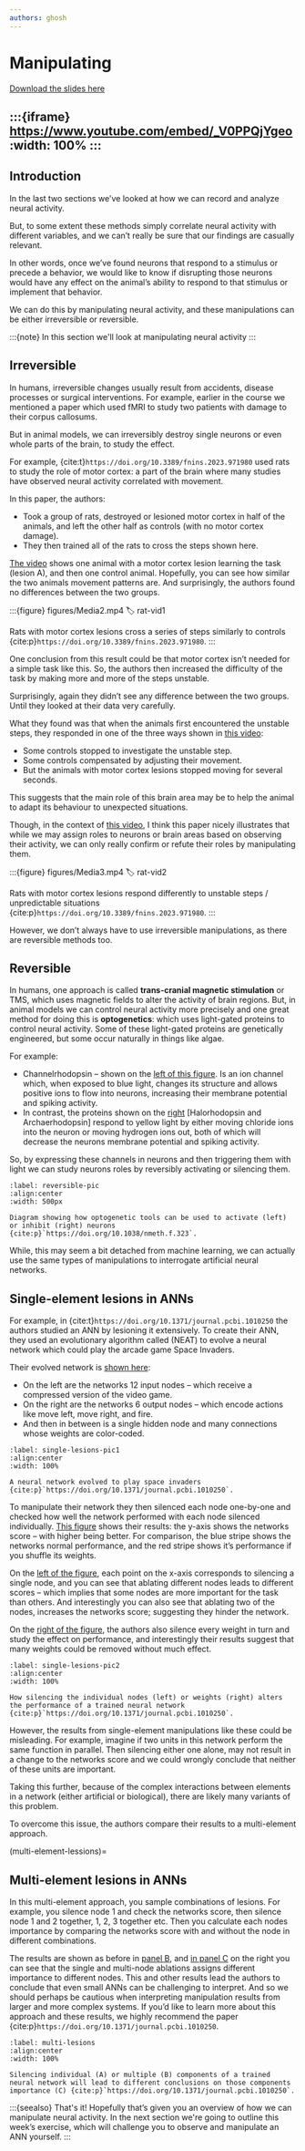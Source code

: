 ```yaml
---
authors: ghosh
---
```


# Manipulating

[Download the slides here](slides/W6-V2-manipulating.pptx)

:::{iframe} https://www.youtube.com/embed/_V0PPQjYgeo
:width: 100%
:::
---

## Introduction

In the last two sections we've looked at how we can record and analyze neural activity.

But, to some extent these methods simply correlate neural activity with different variables, and we can’t really be sure that our findings are casually relevant.

In other words, once we’ve found neurons that respond to a stimulus or precede a behavior, we would like to know if disrupting those neurons would have any effect on the animal’s ability to respond to that stimulus or implement that behavior.

We can do this by manipulating neural activity, and these manipulations can be either irreversible or reversible.

:::{note}
In this section we'll look at manipulating neural activity
:::

## Irreversible

In humans, irreversible changes usually result from accidents, disease processes or surgical interventions. For example, earlier in the course we mentioned a paper which used fMRI to study two patients with damage to their corpus callosums.

But in animal models, we can irreversibly destroy single neurons or even whole parts of the brain, to study the effect.

For example, {cite:t}`https://doi.org/10.3389/fnins.2023.971980` used rats to study the role of motor cortex: a part of the brain where many studies have observed neural activity correlated with movement.

In this paper, the authors:

* Took a group of rats, destroyed or lesioned motor cortex in half of the animals, and left the other half as controls (with no motor cortex damage).
* They then trained all of the rats to cross the steps shown here.

[The video](#rat-vid1) shows one animal with a motor cortex lesion learning the task (lesion A), and then one control animal. Hopefully, you can see how similar the two animals movement patterns are. And surprisingly, the authors found no differences between the two groups.

:::{figure} figures/Media2.mp4
:label: rat-vid1

Rats with motor cortex lesions cross a series of steps similarly to controls {cite:p}`https://doi.org/10.3389/fnins.2023.971980`. 
:::

One conclusion from this result could be that motor cortex isn’t needed for a simple task like this. So, the authors then increased the difficulty of the task by making more and more of the steps unstable.

Surprisingly, again they didn’t see any difference between the two groups. Until they looked at their data very carefully.

What they found was that when the animals first encountered the unstable steps, they responded in one of the three ways shown in [this video](#rat-vid2):

* Some controls stopped to investigate the unstable step.
* Some controls compensated by adjusting their movement.
* But the animals with motor cortex lesions stopped moving for several seconds.

This suggests that the main role of this brain area may be to help the animal to adapt its behaviour to unexpected situations.

Though, in the context of [this video](#rat-vid2), I think this paper nicely illustrates that while we may assign roles to neurons or brain areas based on observing their activity, we can only really confirm or refute their roles by manipulating them.

:::{figure} figures/Media3.mp4
:label: rat-vid2

Rats with motor cortex lesions respond differently to unstable steps / unpredictable situations {cite:p}`https://doi.org/10.3389/fnins.2023.971980`.
:::

However, we don’t always have to use irreversible manipulations, as there are reversible methods too.

## Reversible

In humans, one approach is called **trans-cranial magnetic stimulation** or TMS, which uses magnetic fields to alter the activity of brain regions.
But, in animal models we can control neural activity more precisely and one great method for doing this is **optogenetics**: which uses light-gated proteins to control neural activity.
Some of these light-gated proteins are genetically engineered, but some occur naturally in things like algae.

For example:

* Channelrhodopsin – shown on the [left of this figure](#reversible-pic). Is an ion channel which, when exposed to blue light, changes its structure and allows positive ions to flow into neurons, increasing their membrane potential and spiking activity. 
* In contrast, the proteins shown on the [right](#reversible-pic) [Halorhodopsin and Archaerhodopsin] respond to yellow light by either moving chloride ions into the neuron or moving hydrogen ions out, both of which will decrease the neurons membrane potential and spiking activity. 

So, by expressing these channels in neurons and then triggering them with light we can study neurons roles by reversibly activating or silencing them. 

```{figure} figures/manipulatingPicture1.jpg
:label: reversible-pic
:align:center
:width: 500px

Diagram showing how optogenetic tools can be used to activate (left) or inhibit (right) neurons {cite:p}`https://doi.org/10.1038/nmeth.f.323`.
```

While, this may seem a bit detached from machine learning, we can actually use the same types of manipulations to interrogate artificial neural networks.  

## Single-element lesions in ANNs

For example, in {cite:t}`https://doi.org/10.1371/journal.pcbi.1010250` the authors studied an ANN by lesioning it extensively. To create their ANN, they used an evolutionary algorithm called (NEAT) to evolve a neural network which could play the arcade game Space Invaders.

Their evolved network is [shown here](#single-lesions-pic1):

* On the left are the networks 12 input nodes – which receive a compressed version of the video game. 
* On the right are the networks 6 output nodes – which encode actions like move left, move right, and fire.
* And then in between is a single hidden node and many connections whose weights are color-coded. 

```{figure} figures/manipulatingPicture2.png
:label: single-lesions-pic1
:align:center
:width: 100%

A neural network evolved to play space invaders {cite:p}`https://doi.org/10.1371/journal.pcbi.1010250`.
```

To manipulate their network they then silenced each node one-by-one and checked how well the network performed with each node silenced individually.
[This figure](#single-lesions-pic2) shows their results: the y-axis shows the networks score – with higher being better. For comparison, the blue stripe shows the networks normal performance, and the red stripe shows it’s performance if you shuffle its weights.

On the [left of the figure](#single-lesions-pic2), each point on the x-axis corresponds to silencing a single node, and you can see that ablating different nodes leads to different scores – which implies that some nodes are more important for the task than others. And interestingly you can also see that ablating two of the nodes, increases the networks score; suggesting they hinder the network.

On the [right of the figure](#single-lesions-pic2), the authors also silence every weight in turn and study the effect on performance, and interestingly their results suggest that many weights could be removed without much effect.

```{figure} figures/manipulatingPicture3.png
:label: single-lesions-pic2
:align:center
:width: 100%

How silencing the individual nodes (left) or weights (right) alters the performance of a trained neural network {cite:p}`https://doi.org/10.1371/journal.pcbi.1010250`.
```

However, the results from single-element manipulations like these could be misleading. For example, imagine if two units in this network perform the same function in parallel. Then silencing either one alone, may not result in a change to the networks score and we could wrongly conclude that neither of these units are important.

Taking this further, because of the complex interactions between elements in a network (either artificial or biological), there are likely many variants of this problem.

To overcome this issue, the authors compare their results to a multi-element approach. 

(multi-element-lessions)=
## Multi-element lesions in ANNs

In this multi-element approach, you sample combinations of lesions. For example, you silence node 1 and check the networks score, then silence node 1 and 2 together, 1, 2, 3 together etc. Then you calculate each nodes importance by comparing the networks score with and without the node in different combinations.

The results are shown as before in [panel B](#multi-lesions), and [in panel C](#multi-lesions) on the right you can see that the single and multi-node ablations assigns different importance to different nodes. This and other results lead the authors to conclude that even small ANNs can be challenging to interpret. And so we should perhaps be cautious when interpreting manipulation results from larger and more complex systems. If you’d like to learn more about this approach and these results, we highly recommend the paper {cite:p}`https://doi.org/10.1371/journal.pcbi.1010250`.

```{figure} figures/manipulatingPicture4.png
:label: multi-lesions
:align:center
:width: 100%

Silencing individual (A) or multiple (B) components of a trained neural network will lead to different conclusions on those components importance (C) {cite:p}`https://doi.org/10.1371/journal.pcbi.1010250`.
```

:::{seealso} That's it!
Hopefully that’s given you an overview of how we can manipulate neural activity. In the next section we're going to outline this week’s exercise, which will challenge you to observe and manipulate an ANN yourself.
:::
